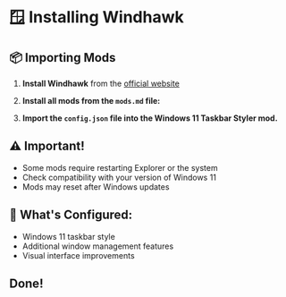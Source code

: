 # 🪟 Installing Windhawk

## 📦 Importing Mods

1. **Install Windhawk** from the [official website](https://windhawk.net/)

2. **Install all mods from the `mods.md` file:**

3. **Import the `config.json` file into the Windows 11 Taskbar Styler mod.**

## ⚠️ Important!
- Some mods require restarting Explorer or the system
- Check compatibility with your version of Windows 11
- Mods may reset after Windows updates

## 🎯 What's Configured:
- Windows 11 taskbar style
- Additional window management features
- Visual interface improvements

## Done!
